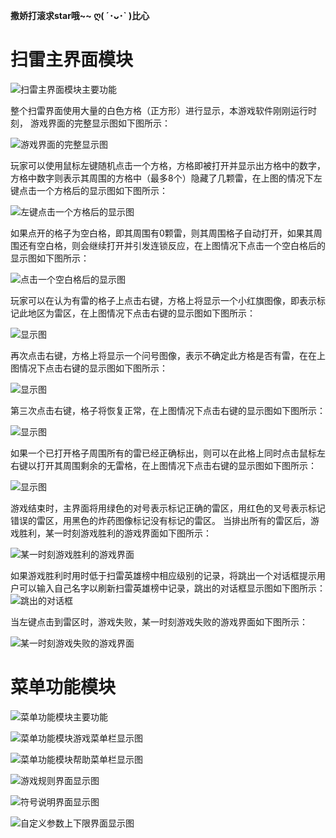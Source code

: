 **撒娇打滚求star哦\~\~ ღ( ´･ᴗ･\` )比心**
# 扫雷主界面模块

![扫雷主界面模块主要功能](https://img-blog.csdnimg.cn/20181225155346207.png?x-oss-process=image/watermark,type_ZmFuZ3poZW5naGVpdGk,shadow_10,text_aHR0cHM6Ly9ibG9nLmNzZG4ubmV0L3JpY2hlbnl1bnFp,size_16,color_FFFFFF,t_70)

整个扫雷界面使用大量的白色方格（正方形）进行显示，本游戏软件刚刚运行时刻， 游戏界面的完整显示图如下图所示：

![游戏界面的完整显示图](https://img-blog.csdnimg.cn/20181225155410897.png)

玩家可以使用鼠标左键随机点击一个方格，方格即被打开并显示出方格中的数字，方格中数字则表示其周围的方格中（最多8个）隐藏了几颗雷，在上图的情况下左键点击一个方格后的显示图如下图所示：

![左键点击一个方格后的显示图](https://img-blog.csdnimg.cn/20181225155430589.png)

如果点开的格子为空白格，即其周围有0颗雷，则其周围格子自动打开，如果其周围还有空白格，则会继续打开并引发连锁反应，在上图情况下点击一个空白格后的显示图如下图所示：

![点击一个空白格后的显示图](https://img-blog.csdnimg.cn/20181225155501954.png)

玩家可以在认为有雷的格子上点击右键，方格上将显示一个小红旗图像，即表示标记此地区为雷区，在上图情况下点击右键的显示图如下图所示：

![显示图](https://img-blog.csdnimg.cn/20181225155615773.png)

再次点击右键，方格上将显示一个问号图像，表示不确定此方格是否有雷，在在上图情况下点击右键的显示图如下图所示：

![显示图](https://img-blog.csdnimg.cn/20181225155634796.png)

第三次点击右键，格子将恢复正常，在上图情况下点击右键的显示图如下图所示：

![显示图](https://img-blog.csdnimg.cn/20181225155708252.png)

如果一个已打开格子周围所有的雷已经正确标出，则可以在此格上同时点击鼠标左右键以打开其周围剩余的无雷格，在上图情况下点击右键的显示图如下图所示：

![显示图](https://img-blog.csdnimg.cn/20181225155723349.png)

游戏结束时，主界面将用绿色的对号表示标记正确的雷区，用红色的叉号表示标记错误的雷区，用黑色的炸药图像标记没有标记的雷区。
当排出所有的雷区后，游戏胜利，某一时刻游戏胜利的游戏界面如下图所示：

![某一时刻游戏胜利的游戏界面](https://img-blog.csdnimg.cn/20181225155812893.png)

如果游戏胜利时用时低于扫雷英雄榜中相应级别的记录，将跳出一个对话框提示用户可以输入自己名字以刷新扫雷英雄榜中记录，跳出的对话框显示图如下图所示：
![跳出的对话框](https://img-blog.csdnimg.cn/20181225155859469.png)

当左键点击到雷区时，游戏失败，某一时刻游戏失败的游戏界面如下图所示：

![某一时刻游戏失败的游戏界面](https://img-blog.csdnimg.cn/20181225155915590.png)

# 菜单功能模块

![菜单功能模块主要功能](https://img-blog.csdnimg.cn/20181225155934250.png?x-oss-process=image/watermark,type_ZmFuZ3poZW5naGVpdGk,shadow_10,text_aHR0cHM6Ly9ibG9nLmNzZG4ubmV0L3JpY2hlbnl1bnFp,size_16,color_FFFFFF,t_70)

![菜单功能模块游戏菜单栏显示图](https://img-blog.csdnimg.cn/20181225155949501.png)

![菜单功能模块帮助菜单栏显示图](https://img-blog.csdnimg.cn/20181225160006989.png)

![游戏规则界面显示图](https://img-blog.csdnimg.cn/20181225160052172.png?x-oss-process=image/watermark,type_ZmFuZ3poZW5naGVpdGk,shadow_10,text_aHR0cHM6Ly9ibG9nLmNzZG4ubmV0L3JpY2hlbnl1bnFp,size_16,color_FFFFFF,t_70)

![符号说明界面显示图](https://img-blog.csdnimg.cn/20181225160101646.png?x-oss-process=image/watermark,type_ZmFuZ3poZW5naGVpdGk,shadow_10,text_aHR0cHM6Ly9ibG9nLmNzZG4ubmV0L3JpY2hlbnl1bnFp,size_16,color_FFFFFF,t_70)

![自定义参数上下限界面显示图](https://img-blog.csdnimg.cn/20181225160035540.png)
